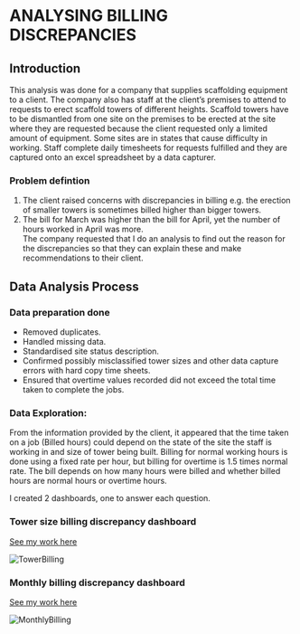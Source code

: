 # **ANALYSING BILLING DISCREPANCIES**
## Introduction
This analysis was done for a company that supplies scaffolding equipment to a client. The company also has staff at the client’s premises to attend to requests to erect scaffold towers of different heights. Scaffold towers have to be dismantled from one site on the premises to be erected at the site where they are requested because the client requested only a limited amount of equipment. Some sites are in states that cause difficulty in working. Staff complete daily timesheets for requests fulfilled and they are captured onto an excel spreadsheet by a data capturer.  

### Problem defintion
1.	The client raised concerns with discrepancies in billing e.g. the erection of smaller towers is sometimes billed higher than bigger towers.  
2.	The bill for March was higher than the bill for April, yet the number of hours worked in April was more.  
The company requested that I do an analysis to find out the reason for the discrepancies so that they can explain these and make recommendations to their client.  
## Data Analysis Process
### Data preparation done	
- Removed duplicates.  
- Handled missing data.  
- Standardised site status description.  
- Confirmed possibly misclassified tower sizes and other data capture errors with hard copy time sheets.  
- Ensured that overtime values recorded did not exceed the total time taken to complete the jobs.  

### Data Exploration:
From the information provided by the client, it appeared that the time taken on a job (Billed hours) could depend on the state of the site the staff is working in and size of tower being built. 
Billing for normal working hours is done using a fixed rate per hour, but billing for overtime is 1.5 times normal rate. The bill depends on how many hours were billed and whether billed hours are normal hours or overtime hours.  

I created 2 dashboards, one to answer each question.
### Tower size billing discrepancy dashboard
[See my work here](https://github.com/cchipungu/DataAnalysisPortfolio/blob/main/Billing%20Discrepancy%20Analysis/TowerBilling/TowerBilling%20Discrepancy%20Analysis.xlsx)

![TowerBilling](https://github.com/user-attachments/assets/669a2abe-5ca4-469e-b021-1e796feba010)

### Monthly billing discrepancy dashboard
[See my work here](https://github.com/cchipungu/DataAnalysisPortfolio/blob/main/Billing%20Discrepancy%20Analysis/MonthlyBilling/MonthlyBilling%20Discrepancy%20Analysis.xlsx)

![MonthlyBilling](https://github.com/user-attachments/assets/906f7c45-911f-4601-9d2a-e72a987a5756)


